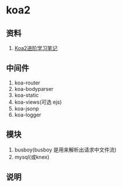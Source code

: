 # koa2
## 资料
1. [Koa2进阶学习笔记](https://chenshenhai.github.io/koa2-note/)
## 中间件
1. koa-router
2. koa-bodyparser
3. koa-static
4. koa-views(可选 ejs)
5. koa-jsonp
6. koa-logger
## 模块
1. busboy(busboy 是用来解析出请求中文件流)
2. mysql(或knex)
## 说明